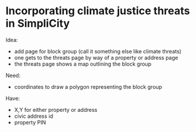 # Incorporating climate justice threats in SimpliCity

Idea: 
- add page for block group (call it something else like climate threats)
- one gets to the threats page by way of a property or address page
- the threats page shows a map outlining the block group

Need:
- coordinates to draw a polygon representing the block group

Have:
- X,Y for either property or address
- civic address id
- property PIN